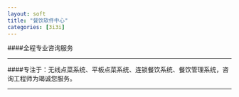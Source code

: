 ```yaml
---
layout: soft
title: "餐饮软件中心"
categories: [3i3i]
---
```

####全程专业咨询服务
<hr/>
####专注于：无线点菜系统、平板点菜系统、连锁餐饮系统、餐饮管理系统，咨询工程师为竭诚您服务。
<hr/>


